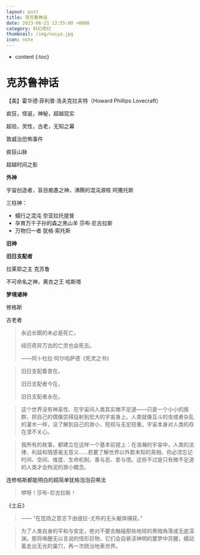 ```yaml
---
layout: post
title: 克苏鲁神话
date: 2023-06-21 12:55:00 +0800
category: 科幻奇幻
thumbnail: /img/naiya.jpg
icon: note
---
```


* content
{:toc}

# 克苏鲁神话

【美】霍华德·菲利普·洛夫克拉夫特（Howard Phillips Lovecraft）



疯狂，怪诞，神秘，超越现实

超验，灵性，古老，无知之幕



敦威治恐怖事件

疯狂山脉

超越时间之影



**外神**

宇宙创造者，盲目痴愚之神，沸腾的混沌源核 阿撒托斯

三柱神：

- 蠕行之混沌 奈亚拉托提普
- 孕育万千子孙的森之黑山羊 莎布·尼古拉斯
- 万物归一者 犹格·索托斯

**旧神**

**旧日支配者**

拉莱耶之主 克苏鲁

不可命名之神，黄衣之王 哈斯塔

**梦境诸神**



修格斯

古老者

>永远长眠的未必是死亡，
>
>经历奇异万古的亡灵也会死去。
>
>——阿卜杜拉·阿尔哈萨德《死灵之书》

> 旧日支配着昔在。
>
> 旧日支配者今在。
>
> 旧日支配者永在。

>这个世界没有神圣性、在宇宙间人类其实微不足道——只是一个小小的族群，把自己的偶像崇拜投射到宏大的宇宙身上。人类就像互斗的虫或者杂乱的灌木一样，没了解到自己的渺小、短视与无足轻重。宇宙本身对人类的存在漠不关心。

>我所有的故事，都建立在这样一个基本前提上：在浩瀚的宇宙中，人类的法律、利益和情感毫无意义……若要了解世界以外那未知的真相，你必须忘记时间、空间、维度、生命机制、善与恶、爱与恨。这些不过是只有微不足道的人类才会拘泥的渺小概念。

连修格斯都能明白的超简单犹格泡泡召唤法

> 咿呀！莎布-尼古拉斯！

《土丘》

> —— “在昆扬之意志下由缇拉-尤布的无头躯体捕获。”

> 为了人类自身的平和与安定，绝对不要去触碰那些地球的黑暗角落或无底深渊。那将唤醒无以言说的怪形巨物，它们会自亵渎神明的噩梦中苏醒，蠕动着走出无光的巢穴，再一次统治地表世界。